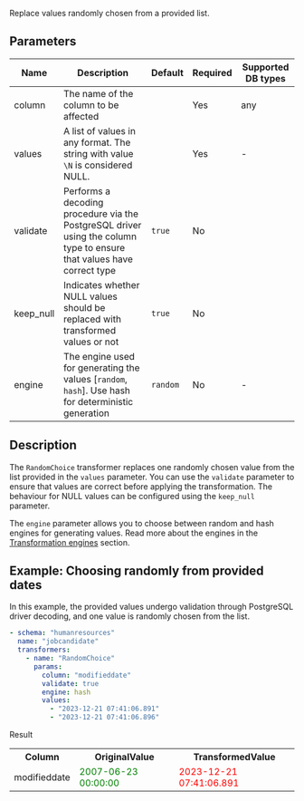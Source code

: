 Replace values randomly chosen from a provided list.

## Parameters

| Name      | Description                                                                                                           | Default  | Required | Supported DB types |
|-----------|-----------------------------------------------------------------------------------------------------------------------|----------|----------|--------------------|
| column    | The name of the column to be affected                                                                                 |          | Yes      | any                |
| values    | A list of values in any format. The string with value `\N` is considered NULL.                                        |          | Yes      | -                  |
| validate  | Performs a decoding procedure via the PostgreSQL driver using the column type to ensure that values have correct type | `true`   | No       |                    |
| keep_null | Indicates whether NULL values should be replaced with transformed values or not                                       | `true`   | No       |                    |
| engine    | The engine used for generating the values [`random`, `hash`]. Use hash for deterministic generation                   | `random` | No       | -                  |

## Description

The `RandomChoice` transformer replaces one randomly chosen value from the list provided in the `values` parameter. You
can use the `validate` parameter to ensure that values are correct before applying the transformation. The behaviour for
NULL values can be configured using the `keep_null` parameter.

The `engine` parameter allows you to choose between random and hash engines for generating values. Read more about the
engines in the [Transformation engines](../transformation_engines.md) section.

## Example: Choosing randomly from provided dates

In this example, the provided values undergo validation through PostgreSQL driver decoding, and one value is randomly
chosen from the list.

```yaml title="RandomChoice transformer example"
- schema: "humanresources"
  name: "jobcandidate"
  transformers:
    - name: "RandomChoice"
      params:
        column: "modifieddate"
        validate: true
        engine: hash
        values:
          - "2023-12-21 07:41:06.891"
          - "2023-12-21 07:41:06.896"
```

Result

<table>
<tr>
<th>Column</th><th>OriginalValue</th><th>TransformedValue</th>
</tr>
<tr>
<td>modifieddate</td><td><span style="color:green">2007-06-23 00:00:00</span></td><td><span style="color:red">2023-12-21 07:41:06.891</span></td>
</tr>
</table>

